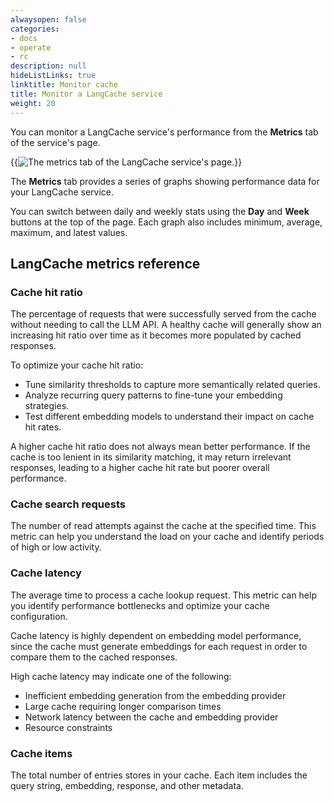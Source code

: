 ```yaml
---
alwaysopen: false
categories:
- docs
- operate
- rc
description: null
hideListLinks: true
linktitle: Monitor cache
title: Monitor a LangCache service
weight: 20
---
```


You can monitor a LangCache service's performance from the **Metrics** tab of the service's page.

{{<image filename="images/rc/langcache-metrics.png"  alt="The metrics tab of the LangCache service's page." >}}

The **Metrics** tab provides a series of graphs showing performance data for your LangCache service.

You can switch between daily and weekly stats using the **Day** and **Week** buttons at the top of the page. Each graph also includes minimum, average, maximum, and latest values.

## LangCache metrics reference

### Cache hit ratio

The percentage of requests that were successfully served from the cache without needing to call the LLM API. A healthy cache will generally show an increasing hit ratio over time as it becomes more populated by cached responses.

To optimize your cache hit ratio:

- Tune similarity thresholds to capture more semantically related queries.
- Analyze recurring query patterns to fine-tune your embedding strategies.
- Test different embedding models to understand their impact on cache hit rates.

A higher cache hit ratio does not always mean better performance. If the cache is too lenient in its similarity matching, it may return irrelevant responses, leading to a higher cache hit rate but poorer overall performance.

### Cache search requests

The number of read attempts against the cache at the specified time. This metric can help you understand the load on your cache and identify periods of high or low activity. 

### Cache latency

The average time to process a cache lookup request. This metric can help you identify performance bottlenecks and optimize your cache configuration.

Cache latency is highly dependent on embedding model performance, since the cache must generate embeddings for each request in order to compare them to the cached responses.

High cache latency may indicate one of the following:

- Inefficient embedding generation from the embedding provider
- Large cache requiring longer comparison times
- Network latency between the cache and embedding provider
- Resource constraints

### Cache items

The total number of entries stores in your cache. Each item includes the query string, embedding, response, and other metadata.